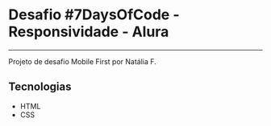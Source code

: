 <h1> Desafio #7DaysOfCode - Responsividade - Alura</h1>

<hr>

<p>Projeto de desafio Mobile First por Natália F.
</p>

## Tecnologias
* HTML
* CSS